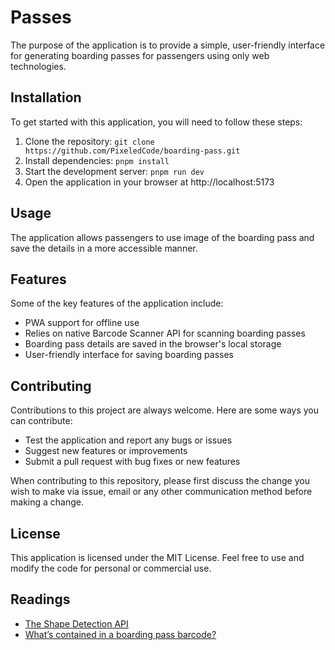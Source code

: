 # Passes

The purpose of the application is to provide a simple, user-friendly interface for generating boarding passes for passengers using only web technologies.

## Installation

To get started with this application, you will need to follow these steps:

1. Clone the repository: `git clone https://github.com/PixeledCode/boarding-pass.git`
2. Install dependencies: `pnpm install`
3. Start the development server: `pnpm run dev`
4. Open the application in your browser at http://localhost:5173

## Usage

The application allows passengers to use image of the boarding pass and save the details in a more accessible manner.

## Features

Some of the key features of the application include:

- PWA support for offline use
- Relies on native Barcode Scanner API for scanning boarding passes
- Boarding pass details are saved in the browser's local storage
- User-friendly interface for saving boarding passes

## Contributing

Contributions to this project are always welcome. Here are some ways you can contribute:

- Test the application and report any bugs or issues
- Suggest new features or improvements
- Submit a pull request with bug fixes or new features

When contributing to this repository, please first discuss the change you wish to make via issue, email or any other communication method before making a change.

## License

This application is licensed under the MIT License. Feel free to use and modify the code for personal or commercial use.

## Readings

- [The Shape Detection API](https://developer.chrome.com/articles/shape-detection/)
- [What’s contained in a boarding pass barcode?](https://se.au/notes/whats-contained-in-a-boarding-pass-barcode/)

